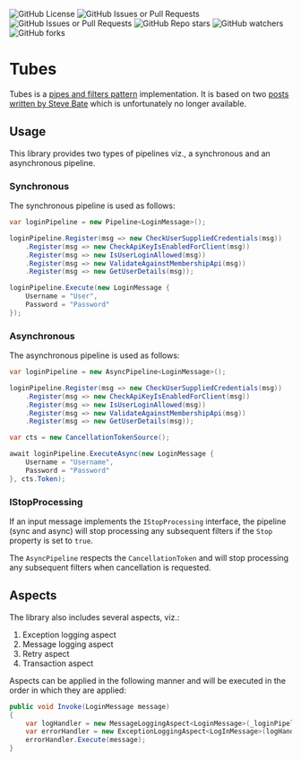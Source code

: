 ![GitHub License](https://img.shields.io/github/license/sduplooy/tubes)
![GitHub Issues or Pull Requests](https://img.shields.io/github/issues-pr/sduplooy/tubes)
![GitHub Issues or Pull Requests](https://img.shields.io/github/issues/sduplooy/tubes)
![GitHub Repo stars](https://img.shields.io/github/stars/sduplooy/tubes)
![GitHub watchers](https://img.shields.io/github/watchers/sduplooy/tubes)
![GitHub forks](https://img.shields.io/github/forks/sduplooy/tubes)

# Tubes

Tubes is a [pipes and filters pattern](https://www.enterpriseintegrationpatterns.com/patterns/messaging/PipesAndFilters.html) implementation. It is based on two [posts written by Steve Bate](https://eventuallyconsistent.net/tag/pipe-and-filters) which is unfortunately no longer available.

## Usage

This library provides two types of pipelines viz., a synchronous and an asynchronous pipeline.

### Synchronous

The synchronous pipeline is used as follows:

```csharp
var loginPipeline = new Pipeline<LoginMessage>();

loginPipeline.Register(msg => new CheckUserSuppliedCredentials(msg))
    .Register(msg => new CheckApiKeyIsEnabledForClient(msg))
    .Register(msg => new IsUserLoginAllowed(msg))
    .Register(msg => new ValidateAgainstMembershipApi(msg))
    .Register(msg => new GetUserDetails(msg));

loginPipeline.Execute(new LoginMessage {
    Username = "User",
    Password = "Password"
});
```

### Asynchronous

The asynchronous pipeline is used as follows:

```csharp
var loginPipeline = new AsyncPipeline<LoginMessage>();

loginPipeline.Register(msg => new CheckUserSuppliedCredentials(msg))
    .Register(msg => new CheckApiKeyIsEnabledForClient(msg))
    .Register(msg => new IsUserLoginAllowed(msg))
    .Register(msg => new ValidateAgainstMembershipApi(msg))
    .Register(msg => new GetUserDetails(msg));

var cts = new CancellationTokenSource();

await loginPipeline.ExecuteAsync(new LoginMessage {
    Username = "Username",
    Password = "Password"
}, cts.Token);
```

### IStopProcessing

If an input message implements the `IStopProcessing` interface, the pipeline (sync and async) will stop processing any subsequent filters if the `Stop` property is set to `true`.

The `AsyncPipeline` respects the `CancellationToken` and will stop processing any subsequent filters when cancellation is requested.

## Aspects

The library also includes several aspects, viz.:

1. Exception logging aspect
2. Message logging aspect
3. Retry aspect
4. Transaction aspect

Aspects can be applied in the following manner and will be executed in the order in which they are applied:

```csharp
public void Invoke(LoginMessage message)
{ 
    var logHandler = new MessageLoggingAspect<LoginMessage>(_loginPipeline.Execute) 
    var errorHandler = new ExceptionLoggingAspect<LogInMessage>(logHandler.Execute) 
    errorHandler.Execute(message);
}
```
